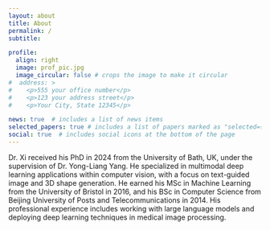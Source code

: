 ```yaml
---
layout: about
title: About
permalink: /
subtitle: 

profile:
  align: right
  image: prof_pic.jpg
  image_circular: false # crops the image to make it circular
#  address: >
#    <p>555 your office number</p>
#    <p>123 your address street</p>
#    <p>Your City, State 12345</p>

news: true  # includes a list of news items
selected_papers: true # includes a list of papers marked as "selected={true}"
social: true  # includes social icons at the bottom of the page
---
```


Dr. Xi received his PhD in 2024 from the University of Bath, UK, under the supervision of Dr. Yong-Liang Yang. He specialized in multimodal deep learning applications within computer vision, with a focus on text-guided image and 3D shape generation. He earned his MSc in Machine Learning from the University of Bristol in 2016, and his BSc in Computer Science from Beijing University of Posts and Telecommunications in 2014. His professional experience includes working with large language models and deploying deep learning techniques in medical image processing.